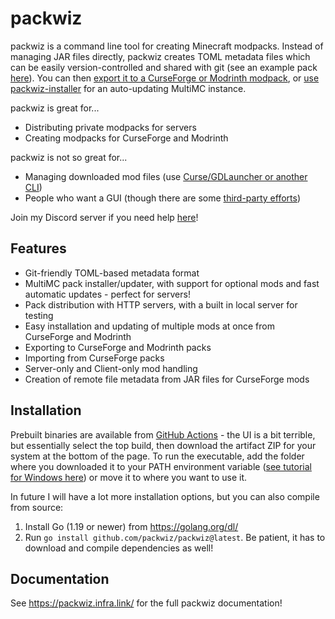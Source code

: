 # packwiz
packwiz is a command line tool for creating Minecraft modpacks. Instead of managing JAR files directly, packwiz creates TOML metadata files which can be easily version-controlled and shared with git (see an example pack [here](https://github.com/packwiz/packwiz-example-pack)). You can then [export it to a CurseForge or Modrinth modpack](https://packwiz.infra.link/tutorials/hosting/curseforge/), or [use packwiz-installer](https://packwiz.infra.link/tutorials/installing/packwiz-installer/) for an auto-updating MultiMC instance.

packwiz is great for...

- Distributing private modpacks for servers
- Creating modpacks for CurseForge and Modrinth

packwiz is not so great for...

- Managing downloaded mod files (use [Curse/GDLauncher or another CLI](https://gist.github.com/comp500/13ae6f058221196077fb19953ac608c7))
- People who want a GUI (though there are some [third-party efforts](https://github.com/ExoPlant/packwiz-gui))

Join my Discord server if you need help [here](https://discord.gg/Csh8zbbhCt)!

## Features
- Git-friendly TOML-based metadata format
- MultiMC pack installer/updater, with support for optional mods and fast automatic updates - perfect for servers!
- Pack distribution with HTTP servers, with a built in local server for testing
- Easy installation and updating of multiple mods at once from CurseForge and Modrinth
- Exporting to CurseForge and Modrinth packs
- Importing from CurseForge packs
- Server-only and Client-only mod handling
- Creation of remote file metadata from JAR files for CurseForge mods

## Installation
Prebuilt binaries are available from [GitHub Actions](https://github.com/packwiz/packwiz/actions) - the UI is a bit terrible, but essentially select the top build, then download the artifact ZIP for your system at the bottom of the page. To run the executable, add the folder where you downloaded it to your PATH environment variable ([see tutorial for Windows here](https://www.howtogeek.com/118594/how-to-edit-your-system-path-for-easy-command-line-access/)) or move it to where you want to use it.

In future I will have a lot more installation options, but you can also compile from source:

1. Install Go (1.19 or newer) from https://golang.org/dl/
2. Run `go install github.com/packwiz/packwiz@latest`. Be patient, it has to download and compile dependencies as well!

## Documentation
See https://packwiz.infra.link/ for the full packwiz documentation!